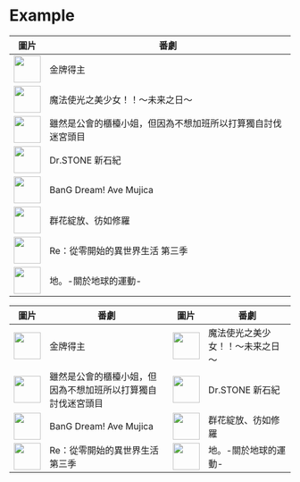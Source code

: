 # Example

<!-- anime-list start -->
| 圖片 | 番劇 |
| --- | --- |
| <img src="https://lain.bgm.tv/r/100/pic/cover/l/ce/3c/430699_hsj90.jpg" width="48"> | 金牌得主 |
| <img src="https://lain.bgm.tv/r/100/pic/cover/l/60/00/424454_lzj2O.jpg" width="48"> | 魔法使光之美少女！！～未来之日～ |
| <img src="https://lain.bgm.tv/r/100/pic/cover/l/8f/8a/445827_L6Zh0.jpg" width="48"> | 雖然是公會的櫃檯小姐，但因為不想加班所以打算獨自討伐迷宮頭目 |
| <img src="https://lain.bgm.tv/r/100/pic/cover/l/9f/d7/471578_wzPi0.jpg" width="48"> | Dr.STONE 新石紀 |
| <img src="https://lain.bgm.tv/r/100/pic/cover/l/77/c3/454684_ZH5tU.jpg" width="48"> | BanG Dream! Ave Mujica |
| <img src="https://lain.bgm.tv/r/100/pic/cover/l/b8/26/498934_KffF9.jpg" width="48"> | 群花綻放、彷如修羅 |
| <img src="https://lain.bgm.tv/r/100/pic/cover/l/2e/d7/510728_P22GO.jpg" width="48"> | Re：從零開始的異世界生活 第三季 |
| <img src="https://lain.bgm.tv/r/100/pic/cover/l/5f/84/389156_J4gqQ.jpg" width="48"> | 地。-關於地球的運動- |

| 圖片 | 番劇 | 圖片 | 番劇 |
| --- | --- | --- | --- |
| <img src="https://lain.bgm.tv/r/100/pic/cover/l/ce/3c/430699_hsj90.jpg" width="48"> | 金牌得主 | <img src="https://lain.bgm.tv/r/100/pic/cover/l/60/00/424454_lzj2O.jpg" width="48"> | 魔法使光之美少女！！～未来之日～ |
| <img src="https://lain.bgm.tv/r/100/pic/cover/l/8f/8a/445827_L6Zh0.jpg" width="48"> | 雖然是公會的櫃檯小姐，但因為不想加班所以打算獨自討伐迷宮頭目 | <img src="https://lain.bgm.tv/r/100/pic/cover/l/9f/d7/471578_wzPi0.jpg" width="48"> | Dr.STONE 新石紀 |
| <img src="https://lain.bgm.tv/r/100/pic/cover/l/77/c3/454684_ZH5tU.jpg" width="48"> | BanG Dream! Ave Mujica | <img src="https://lain.bgm.tv/r/100/pic/cover/l/b8/26/498934_KffF9.jpg" width="48"> | 群花綻放、彷如修羅 |
| <img src="https://lain.bgm.tv/r/100/pic/cover/l/2e/d7/510728_P22GO.jpg" width="48"> | Re：從零開始的異世界生活 第三季 | <img src="https://lain.bgm.tv/r/100/pic/cover/l/5f/84/389156_J4gqQ.jpg" width="48"> | 地。-關於地球的運動- |
<!-- anime-list end -->
